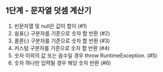 ## 1단계 - 문자열 덧셈 계산기
1. 빈문자열 및 null은 값이 합이 (#1)
1. 쉼표(,) 구분자를 기준으로 숫자 합 반환 (#2)
1. 콜론(:) 구분자를 기준으로 숫자 합 반환 (#3)
1. 커스텀 구분자를 기준으로 숫자 합 반환 (#4)
1. 숫자 이외의 값 또는 음수일 경우 throw RuntimeException. (#5)
1. 숫자 하나만 입력될 경우 해당 숫자 반환 (#6) 